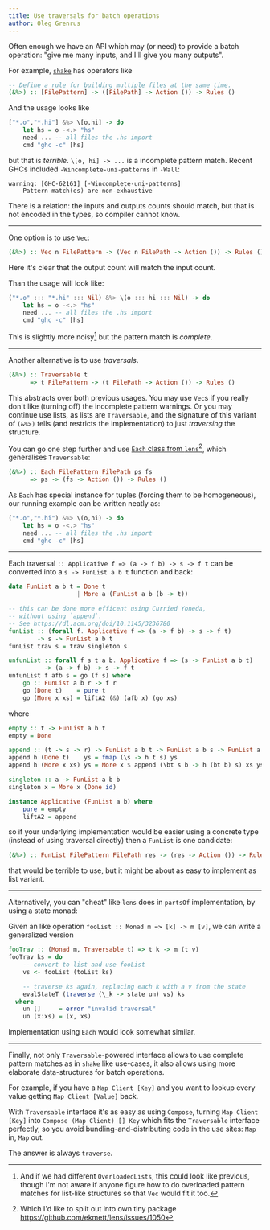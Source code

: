 ```yaml
---
title: Use traversals for batch operations
author: Oleg Grenrus
---
```


Often enough we have an API which may (or need) to provide a batch operation:
"give me many inputs, and I'll give you many outputs".

For example, [`shake`](https://hackage.haskell.org/package/shake) has operators
like

```haskell
-- Define a rule for building multiple files at the same time.
(&%>) :: [FilePattern] -> ([FilePath] -> Action ()) -> Rules ()
```


And the usage looks like

```haskell
["*.o","*.hi"] &%> \[o,hi] -> do
    let hs = o -<.> "hs"
    need ... -- all files the .hs import
    cmd "ghc -c" [hs]
```

but that is *terrible*. `\[o, hi] -> ...` is a incomplete pattern match.
Recent GHCs included `-Wincomplete-uni-patterns` in `-Wall`:

```
warning: [GHC-62161] [-Wincomplete-uni-patterns]
    Pattern match(es) are non-exhaustive
```

There is a relation: the inputs and outputs counts should match, but that is not
encoded in the types, so compiler cannot know.

---

One option is to use [`Vec`](https://hackage.haskell.org/package/vec-0.5/docs/Data-Vec-Lazy.html#t:Vec):

```haskell
(&%>) :: Vec n FilePattern -> (Vec n FilePath -> Action ()) -> Rules ()
```

Here it's clear that the output count will match the input count.

Than the usage will look like:

```haskell
("*.o" ::: "*.hi" ::: Nil) &%> \(o ::: hi ::: Nil) -> do
    let hs = o -<.> "hs"
    need ... -- all files the .hs import
    cmd "ghc -c" [hs]
```

This is slightly more noisy[^1] but the pattern match is *complete*.

[^1]: And if we had different `OverloadedLists`, this could look like previous,
though I'm not aware if anyone figure how to do overloaded pattern matches for
list-like structures so that `Vec` would fit it too.

---

Another alternative is to use *traversals*.

```haskell
(&%>) :: Traversable t
      => t FilePattern -> (t FilePath -> Action ()) -> Rules ()
```

This abstracts over both previous usages.
You may use `Vec`s if you really don't like (turning off) the incomplete
pattern warnings.
Or you may continue use lists, as lists are `Traversable`,
and the signature of this variant of `(&%>)` tells (and restricts the implementation)
to just *traversing* the structure.

You can go one step further and use [`Each` class from `lens`](https://hackage.haskell.org/package/lens-5.2.3/docs/Control-Lens-Each.html#t:Each)[^2],
which generalises `Traversable`:

```haskell
(&%>) :: Each FilePattern FilePath ps fs
      => ps -> (fs -> Action ()) -> Rules ()
```

As `Each` has special instance for tuples (forcing them to be homogeneous),
our running example can be written neatly as:

```haskell
("*.o","*.hi") &%> \(o,hi) -> do
    let hs = o -<.> "hs"
    need ... -- all files the .hs import
    cmd "ghc -c" [hs]
```

[^2]: Which I'd like to split out into own tiny package https://github.com/ekmett/lens/issues/1050

---

Each traversal `:: Applicative f => (a -> f b) -> s -> f t`
can be converted into a `s -> FunList a b t` function and back:

```haskell
data FunList a b t = Done t
                   | More a (FunList a b (b -> t))

-- this can be done more efficent using Curried Yoneda,
-- without using `append`.
-- See https://dl.acm.org/doi/10.1145/3236780
funList :: (forall f. Applicative f => (a -> f b) -> s -> f t)
        -> s -> FunList a b t
funList trav s = trav singleton s

unfunList :: forall f s t a b. Applicative f => (s -> FunList a b t)
          -> (a -> f b) -> s -> f t
unfunList f afb s = go (f s) where
    go :: FunList a b r -> f r
    go (Done t)    = pure t
    go (More x xs) = liftA2 (&) (afb x) (go xs)
```

where

```haskell
empty :: t -> FunList a b t
empty = Done

append :: (t -> s -> r) -> FunList a b t -> FunList a b s -> FunList a b r
append h (Done t)    ys = fmap (\s -> h t s) ys
append h (More x xs) ys = More x $ append (\bt s b -> h (bt b) s) xs ys

singleton :: a -> FunList a b b
singleton x = More x (Done id)

instance Applicative (FunList a b) where
    pure = empty
    liftA2 = append
```

so if your underlying implementation would be easier using a concrete type
(instead of using traversal directly) 
then a `FunList` is one candidate:

```haskell
(&%>) :: FunList FilePattern FilePath res -> (res -> Action ()) -> Rules ()
```

that would be terrible to use, but it might be about as easy to implement
as list variant.

---

Alternatively, you can "cheat" like `lens` does in `partsOf` implementation,
by using a state monad:

Given an like operation `fooList :: Monad m => [k] -> m [v]`, we can write
a generalized version

```haskell
fooTrav :: (Monad m, Traversable t) => t k -> m (t v)
fooTrav ks = do
    -- convert to list and use fooList
    vs <- fooList (toList ks)

    -- traverse ks again, replacing each k with a v from the state
    evalStateT (traverse (\_k -> state un) vs) ks
  where
    un []     = error "invalid traversal"
    un (x:xs) = (x, xs)
```

Implementation using `Each` would look somewhat similar.

---

Finally, not only `Traversable`-powered interface allows to use
complete pattern matches as in `shake` like use-cases, it also allows
using more elaborate data-structures for batch operations.

For example, if you have a `Map Client [Key]` and you want to lookup
every value getting `Map Client [Value]` back.

With `Traversable` interface it's as easy as using `Compose`, turning `Map
Client [Key]` into `Compose (Map Client) [] Key` which fits the `Traversable`
interface perfectly, so you avoid bundling-and-distributing code in the use
sites: `Map` in, `Map` out.

The answer is always `traverse`.
